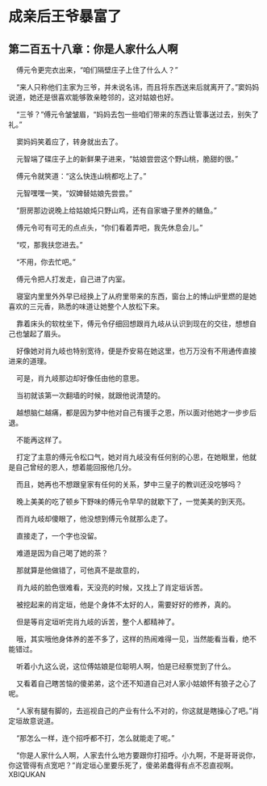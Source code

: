 # 成亲后王爷暴富了 
 ## 第二百五十八章：你是人家什么人啊
     傅元令更完衣出来，“咱们隔壁庄子上住了什么人？”

    “来人只称他们主家为三爷，并未说名讳，而且将东西送来后就离开了。”窦妈妈说道，她还是很喜欢能够敦亲睦邻的，这对姑娘也好。

    “三爷？”傅元令皱皱眉，“妈妈去包一些咱们带来的东西让管事送过去，别失了礼。”

    窦妈妈笑着应了，转身就出去了。

    元智端了碟庄子上的新鲜果子进来，“姑娘尝尝这个野山桃，脆甜的很。”

    傅元令就笑道：“这么快连山桃都吃上了。”

    元智嘿嘿一笑，“奴婢替姑娘先尝尝。”

    “厨房那边说晚上给姑娘炖只野山鸡，还有自家塘子里养的鳝鱼。”

    傅元令可有可无的点点头，“你们看着弄吧，我先休息会儿。”

    “哎，那我扶您进去。”

    “不用，你去忙吧。”

    傅元令把人打发走，自己进了内室。

    寝室内里里外外早已经换上了从府里带来的东西，窗台上的博山炉里燃的是她喜欢的三元香，熟悉的味道让她整个人放松下来。

    靠着床头的软枕坐下，傅元令仔细回想跟肖九岐从认识到现在的交往，想想自己也皱起了眉头。

    好像她对肖九岐也特别宽待，便是乔安易在她这里，也万万没有不用通传直接进来的道理。

    可是，肖九岐那边却好像任由他的意思。

    当初就该第一次翻墙的时候，就跟他说清楚的。

    越想脑仁越痛，都是因为梦中他对自己有援手之恩，所以面对他她才一步步后退。

    不能再这样了。

    打定了主意的傅元令松口气，她对肖九岐没有任何别的心思，在她眼里，他就是自己曾经的恩人，想着能回报他几分。

    而且，她再也不想跟皇家有任何的关系，梦中三皇子的教训还没吃够吗？

    晚上美美的吃了顿乡下野味的傅元令早早的就歇下了，一觉美美的到天亮。

    而肖九岐却傻眼了，他没想到傅元令就那么走了。

    直接走了，一个字也没留。

    难道是因为自己喝了她的茶？

    那就算是他做错了，可他真不是故意的，

    肖九岐的脸色很难看，天没亮的时候，又找上了肖定垣诉苦。

    被挖起来的肖定垣，他是个身体不太好的人，需要好好的修养，真的。

    但是等肖定垣听完肖九岐的诉苦，整个人都精神了。

    哦，其实哦他身体养的差不多了，这样的热闹难得一见，当然能看当看，绝不能错过。

    听着小九这么说，这位傅姑娘是位聪明人啊，怕是已经察觉到了什么。

    又看着自己瞎苦恼的傻弟弟，这个还不知道自己对人家小姑娘怀有狼子之心了呢。

    “人家有腿有脚的，去巡视自己的产业有什么不对的，你这就是瞎操心了吧。”肖定垣故意说道。

    “那怎么一样，连个招呼都不打，怎么就能走了呢。”

    “你是人家什么人啊，人家去什么地方要跟你打招呼。小九啊，不是哥哥说你，你这管得有点宽吧？”肖定垣心里要乐死了，傻弟弟蠢得有点不忍直视啊。 
XBIQUKAN